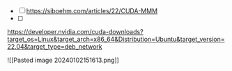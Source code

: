 - [ ] https://siboehm.com/articles/22/CUDA-MMM
- [ ] 
https://developer.nvidia.com/cuda-downloads?target_os=Linux&target_arch=x86_64&Distribution=Ubuntu&target_version=22.04&target_type=deb_network

![[Pasted image 20240102151613.png]]

